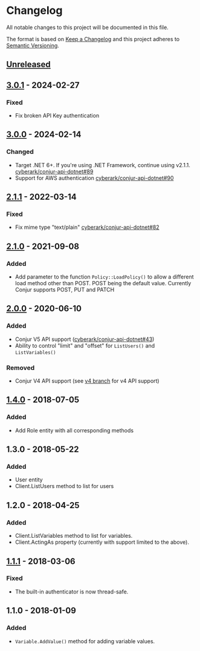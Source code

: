 # Changelog
All notable changes to this project will be documented in this file.

The format is based on [Keep a Changelog](http://keepachangelog.com/en/1.0.0/)
and this project adheres to [Semantic Versioning](http://semver.org/spec/v2.0.0.html).

## [Unreleased]

## [3.0.1] - 2024-02-27
### Fixed
- Fix broken API Key authentication

## [3.0.0] - 2024-02-14
### Changed
- Target .NET 6+. If you're using .NET Framework, continue using v2.1.1.
  [cyberark/conjur-api-dotnet#89](https://github.com/cyberark/conjur-api-dotnet/pull/89)
- Support for AWS authentication
  [cyberark/conjur-api-dotnet#90](https://github.com/cyberark/conjur-api-dotnet/pull/90)

## [2.1.1] - 2022-03-14
### Fixed
- Fix mime type "text/plain"
  [cyberark/conjur-api-dotnet#82](https://github.com/cyberark/conjur-api-dotnet/pull/82)

## [2.1.0] - 2021-09-08
### Added
- Add parameter to the function `Policy::LoadPolicy()` to allow a different load method other than POST. POST being the default value. Currently Conjur supports POST, PUT and PATCH

## [2.0.0] - 2020-06-10
### Added
- Conjur V5 API support ([cyberark/conjur-api-dotnet#43](https://github.com/cyberark/conjur-api-dotnet/issues/43))
- Ability to control "limit" and "offset" for `ListUsers()` and `ListVariables()`

### Removed
- Conjur V4 API support (see [v4 branch](https://github.com/cyberark/conjur-api-dotnet/tree/v4)
  for v4 API support)

## [1.4.0] - 2018-07-05
### Added
- Add Role entity with all corresponding methods

## 1.3.0 - 2018-05-22
### Added
- User entity
- Client.ListUsers method to list for users

## 1.2.0 - 2018-04-25
### Added
- Client.ListVariables method to list for variables.
- Client.ActingAs property (currently with support limited to the above).

## [1.1.1] - 2018-03-06
### Fixed
- The built-in authenticator is now thread-safe.

## 1.1.0 - 2018-01-09
### Added
- `Variable.AddValue()` method for adding variable values.

[Unreleased]: https://github.com/cyberark/conjur-api-dotnet/compare/v3.0.1...HEAD
[3.0.1]: https://github.com/cyberark/conjur-api-dotnet/compare/v3.0.0...v3.0.1
[3.0.0]: https://github.com/cyberark/conjur-api-dotnet/compare/v2.1.1...v3.0.0
[2.1.1]: https://github.com/cyberark/conjur-api-dotnet/compare/v2.1.0...v2.1.1
[2.1.0]: https://github.com/cyberark/conjur-api-dotnet/compare/v2.0.0...v2.1.0
[2.0.0]: https://github.com/cyberark/conjur-api-dotnet/compare/v1.4.0...v2.0.0
[1.4.0]: https://github.com/cyberark/conjur-api-dotnet/compare/v1.3.0...v1.4.0
[1.1.1]: https://github.com/cyberark/conjur-api-dotnet/compare/v1.1.0...v1.1.1
[1.1.0]: https://github.com/cyberark/conjur-api-dotnet/releases/tag/v1.1.0
